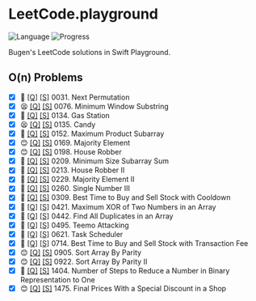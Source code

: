 # LeetCode.playground
![Language](https://img.shields.io/badge/Language-Swift%205.3-orange.svg)
![Progress](https://img.shields.io/badge/Count-21-orange.svg)

Bugen's LeetCode solutions in Swift Playground.
## O(n) Problems
- [X] 🤨 [[Q]](https://leetcode.com/problems/next-permutation/) [[S]](.././LeetCode.playground/Pages/31.%20Next%20Permutation.xcplaygroundpage/Contents.swift) 0031. Next Permutation 
- [X] 😫 [[Q]](https://leetcode.com/problems/minimum-window-substring/) [[S]](.././LeetCode.playground/Pages/76.%20Minimum%20Window%20Substring.xcplaygroundpage/Contents.swift) 0076. Minimum Window Substring 
- [X] 🔞 [[Q]](https://leetcode.com/problems/gas-station/) [[S]](.././LeetCode.playground/Pages/134.%20Gas%20Station.xcplaygroundpage/Contents.swift) 0134. Gas Station 
- [X] 😫 [[Q]](https://leetcode.com/problems/candy/) [[S]](.././LeetCode.playground/Pages/135.%20Candy.xcplaygroundpage/Contents.swift) 0135. Candy 
- [X] 🤨 [[Q]](https://leetcode.com/problems/maximum-product-subarray/) [[S]](.././LeetCode.playground/Pages/152.%20Maximum%20Product%20Subarray.xcplaygroundpage/Contents.swift) 0152. Maximum Product Subarray 
- [X] 😊 [[Q]](https://leetcode.com/problems/majority-element/) [[S]](.././LeetCode.playground/Pages/169-Majority%20Element.xcplaygroundpage/Contents.swift) 0169. Majority Element 
- [X] 😊 [[Q]](https://leetcode.com/problems/house-robber/) [[S]](.././LeetCode.playground/Pages/198.%20House%20Robber.xcplaygroundpage/Contents.swift) 0198. House Robber 
- [X] 🤨 [[Q]](https://leetcode.com/problems/minimum-size-subarray-sum/) [[S]](.././LeetCode.playground/Pages/209.%20Minimum%20Size%20Subarray%20Sum.xcplaygroundpage/Contents.swift) 0209. Minimum Size Subarray Sum 
- [X] 🤨 [[Q]](https://leetcode.com/problems/house-robber-ii/) [[S]](.././LeetCode.playground/Pages/213.%20House%20Robber%20II.xcplaygroundpage/Contents.swift) 0213. House Robber II 
- [X] 🔞 [[Q]](https://leetcode.com/problems/majority-element-ii/) [[S]](.././LeetCode.playground/Pages/229.%20Majority%20Element%20II.xcplaygroundpage/Contents.swift) 0229. Majority Element II 
- [X] 🤨 [[Q]](https://leetcode.com/problems/single-number-iii/) [[S]](.././LeetCode.playground/Pages/260.%20Single%20Number%20III.xcplaygroundpage/Contents.swift) 0260. Single Number III 
- [X] 🤨 [[Q]](https://leetcode.com/problems/best-time-to-buy-and-sell-stock-with-cooldown/) [[S]](.././LeetCode.playground/Pages/309.%20Best%20Time%20to%20Buy%20and%20Sell%20Stock%20with%20Cooldown.xcplaygroundpage/Contents.swift) 0309. Best Time to Buy and Sell Stock with Cooldown 
- [X] 🤨 [[Q]](https://leetcode.com/problems/maximum-xor-of-two-numbers-in-an-array/) [[S]](.././LeetCode.playground/Pages/421.%20Maximum%20XOR%20of%20Two%20Numbers%20in%20an%20Array.xcplaygroundpage/Contents.swift) 0421. Maximum XOR of Two Numbers in an Array 
- [X] 🤨 [[Q]](https://leetcode.com/problems/find-all-duplicates-in-an-array/) [[S]](.././LeetCode.playground/Pages/442.%20Find%20All%20Duplicates%20in%20an%20Array.xcplaygroundpage/Contents.swift) 0442. Find All Duplicates in an Array 
- [X] 🤨 [[Q]](https://leetcode.com/problems/teemo-attacking/) [[S]](.././LeetCode.playground/Pages/495.%20Teemo%20Attacking.xcplaygroundpage/Contents.swift) 0495. Teemo Attacking 
- [X] 🔞 [[Q]](https://leetcode.com/problems/task-scheduler/) [[S]](.././LeetCode.playground/Pages/621.%20Task%20Scheduler.xcplaygroundpage/Contents.swift) 0621. Task Scheduler 
- [X] 🤨 [[Q]](https://leetcode.com/problems/best-time-to-buy-and-sell-stock-with-transaction-fee/) [[S]](.././LeetCode.playground/Pages/714.%20Best%20Time%20to%20Buy%20and%20Sell%20Stock%20with%20Transaction%20Fee.xcplaygroundpage/Contents.swift) 0714. Best Time to Buy and Sell Stock with Transaction Fee 
- [X] 😊 [[Q]](https://leetcode.com/problems/sort-array-by-parity/) [[S]](.././LeetCode.playground/Pages/905.%20Sort%20Array%20By%20Parity.xcplaygroundpage/Contents.swift) 0905. Sort Array By Parity 
- [X] 😊 [[Q]](https://leetcode.com/problems/sort-array-by-parity-ii/) [[S]](.././LeetCode.playground/Pages/922.%20Sort%20Array%20By%20Parity%20II.xcplaygroundpage/Contents.swift) 0922. Sort Array By Parity II 
- [X] 🤨 [[Q]](https://leetcode.com/problems/number-of-steps-to-reduce-a-number-in-binary-representation-to-one/) [[S]](.././LeetCode.playground/Pages/1404.%20Number%20of%20Steps%20to%20Reduce%20a%20Number%20in%20Binary%20Representation%20to%20One.xcplaygroundpage/Contents.swift) 1404. Number of Steps to Reduce a Number in Binary Representation to One 
- [X] 😊 [[Q]](https://leetcode.com/problems/final-prices-with-a-special-discount-in-a-shop/) [[S]](.././LeetCode.playground/Pages/1475.%20Final%20Prices%20With%20a%20Special%20Discount%20in%20a%20Shop.xcplaygroundpage/Contents.swift) 1475. Final Prices With a Special Discount in a Shop 
